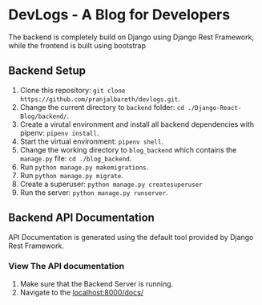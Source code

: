 # DevLogs - A Blog for Developers

The backend is completely build on Django using Django Rest Framework, while the frontend is built using bootstrap

## Backend Setup
1. Clone this repository: `git clone https://github.com/pranjalbareth/devlogs.git`.
2. Change the current directory to `backend` folder: `cd ./Django-React-Blog/backend/`.
3. Create a virutal environment and install all backend dependencies with pipenv: `pipenv install`.
4. Start the virtual environment: `pipenv shell`.
5. Change the working directory to `blog_backend` which contains the `manage.py` file: `cd ./blog_backend`.
6. Run `python manage.py makemigrations`.
7. Run `python manage.py migrate`.
8. Create a superuser: `python manage.py createsuperuser`
9. Run the server: `python manage.py runserver`.

## Backend API Documentation
API Documentation is generated using the default tool provided by Django Rest Framework.

### View The API documentation
1. Make sure that the Backend Server is running.
2. Navigate to the [localhost:8000/docs/](localhost:8000/docs/)
